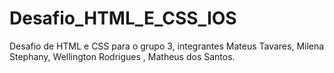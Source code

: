 # Desafio_HTML_E_CSS_IOS
Desafio de HTML e CSS para o grupo 3, integrantes Mateus Tavares, Milena Stephany, Wellington Rodrigues , Matheus dos Santos.
